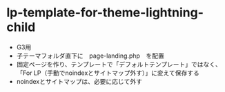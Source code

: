 # lp-template-for-theme-lightning-child

* G3用
* 子テーマフォルダ直下に　page-landing.php　を配置
* 固定ページを作り、テンプレートで「デフォルトテンプレート」ではなく、「For LP（手動でnoindexとサイトマップ外す）」に変えて保存する
* noindexとサイトマップは、必要に応じて外す
